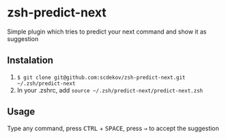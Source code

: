 # zsh-predict-next
Simple plugin which tries to predict your next command and show it as suggestion


## Instalation

1. `$ git clone git@github.com:scdekov/zsh-predict-next.git ~/.zsh/predict-next`
2. In your .zshrc, add `source ~/.zsh/predict-next/predict-next.zsh`

## Usage

Type any command, press <kbd>CTRL</kbd> + <kbd>SPACE</kbd>, press <kbd>&rarr;</kbd> to accept the suggestion
